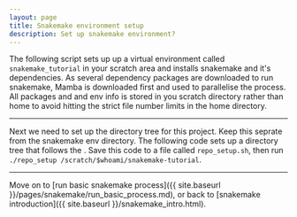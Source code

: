 ```yaml
---
layout: page
title: Snakemake environment setup
description: Set up snakemake environment?
---
```


The following script sets up up a virtual environment called `snakemake_tutorial` in your scratch area and installs snakemake 
and it's dependencies. As several dependency packages are downloaded to run snakemake, Mamba is downloaded first and used
to parallelise the process. All packages and and env info is stored in you scratch directory rather than home 
to avoid hitting the strict file number limits in the home directory. 

<script src="https://gist.github.com/Dazcam/73cea735c4a4c6aade161b5153d8bdfd"></script>

***

Next we need to set up the directory tree for this project. Keep this seprate from the snakemake env
directory. The following code sets up a directory tree that follows the . Save this code to
a file called `repo_setup.sh`, then run `./repo_setup /scratch/$whoami/snakemake-tutorial`.

<script src="https://gist.github.com/Dazcam/6284597ad17f4da278f948893007b731.js"></script>

***

Move on to [run basic snakemake process]({{ site.baseurl }}/pages/snakemake/run_basic_process.md), or back 
to [snakemake introduction]({{ site.baseurl }}/snakemake_intro.html).
